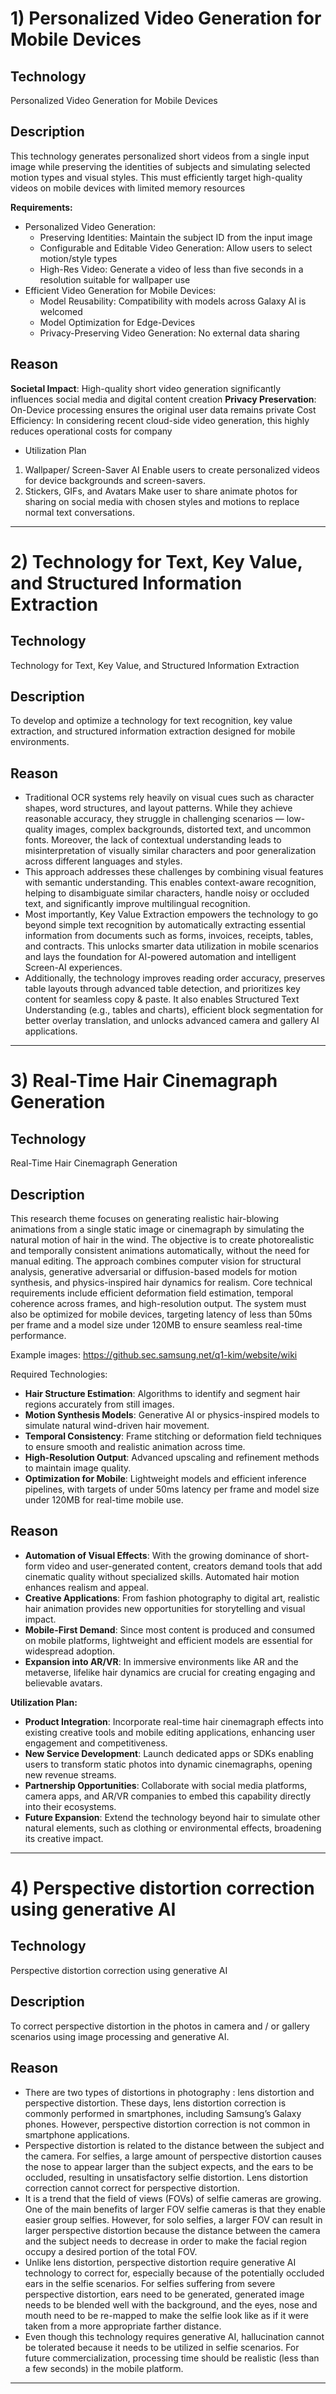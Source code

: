 # 1) Personalized Video Generation for Mobile Devices
## Technology

Personalized Video Generation for Mobile Devices

## Description

This technology generates personalized short videos from a single input image while preserving the identities of subjects and simulating selected motion types and visual styles. This must efficiently target high-quality videos on mobile devices with limited memory resources

**Requirements:**
- Personalized Video Generation:
  - Preserving Identities: Maintain the subject ID from the input image
  - Configurable and Editable Video Generation: Allow users to select motion/style types
  - High-Res Video: Generate a video of less than five seconds in a resolution suitable for wallpaper use
- Efficient Video Generation for Mobile Devices:
  - Model Reusability: Compatibility with models across Galaxy AI is welcomed
  - Model Optimization for Edge-Devices
  - Privacy-Preserving Video Generation: No external data sharing
    
## Reason
**Societal Impact**: High-quality short video generation significantly influences social media and digital content creation
**Privacy Preservation**: On-Device processing ensures the original user data remains private
Cost Efficiency: In considering recent cloud-side video generation, this highly reduces
operational costs for company
- Utilization Plan
1. Wallpaper/ Screen-Saver AI
Enable users to create personalized videos for device backgrounds and screen-savers.
2. Stickers, GIFs, and Avatars
Make user to share animate photos for sharing on social media with chosen styles and
motions to replace normal text conversations.
---
# 2) Technology for Text, Key Value, and Structured Information Extraction
## Technology

Technology for Text, Key Value, and Structured Information Extraction

## Description

To develop and optimize a technology for text recognition, key value extraction, and structured information extraction designed for mobile environments.

## Reason

- Traditional OCR systems rely heavily on visual cues such as character shapes, word structures, and layout patterns. While they achieve reasonable accuracy, they struggle in challenging scenarios — low-quality images, complex backgrounds, distorted text, and uncommon fonts. Moreover, the lack of contextual understanding leads to misinterpretation of visually similar characters and poor generalization across different languages and styles.
- This approach addresses these challenges by combining visual features with semantic understanding. This enables context-aware recognition, helping to disambiguate similar characters, handle noisy or occluded text, and significantly improve multilingual recognition.
- Most importantly, Key Value Extraction empowers the technology to go beyond simple text recognition by automatically extracting essential information from documents such as forms, invoices, receipts, tables, and contracts. This unlocks smarter data utilization in mobile scenarios and lays the foundation for AI-powered automation and intelligent Screen-AI experiences.
- Additionally, the technology improves reading order accuracy, preserves table layouts through advanced table detection, and prioritizes key content for seamless copy & paste. It also enables Structured Text Understanding (e.g., tables and charts), efficient block segmentation for better overlay translation, and unlocks advanced camera and gallery AI applications.

---
# 3) Real-Time Hair Cinemagraph Generation
## Technology

Real-Time Hair Cinemagraph Generation

## Description

This research theme focuses on generating realistic hair-blowing animations from a single static image or cinemagraph by simulating the natural motion of hair in the wind. The objective is to create photorealistic and temporally consistent animations automatically, without the need for manual editing. The approach combines computer vision for structural analysis, generative adversarial or diffusion-based models for motion synthesis, and physics-inspired hair dynamics for realism. Core technical requirements include efficient deformation field estimation, temporal coherence across frames, and high-resolution output. The system must also be optimized for mobile devices, targeting latency of less than 50ms per frame and a model size under 120MB to ensure seamless real-time performance.

Example images: https://github.sec.samsung.net/q1-kim/website/wiki

Required Technologies:
- **Hair Structure Estimation**: Algorithms to identify and segment hair regions accurately from still images.
- **Motion Synthesis Models**: Generative AI or physics-inspired models to simulate natural wind-driven hair movement.
- **Temporal Consistency**: Frame stitching or deformation field techniques to ensure smooth and realistic animation across time.
- **High-Resolution Output**: Advanced upscaling and refinement methods to maintain image quality.
- **Optimization for Mobile**: Lightweight models and efficient inference pipelines, with targets of under 50ms latency per frame and model size under 120MB for real-time mobile use.

## Reason

- **Automation of Visual Effects**: With the growing dominance of short-form video and user-generated content, creators demand tools that add cinematic quality without specialized skills. Automated hair motion enhances realism and appeal.
- **Creative Applications**: From fashion photography to digital art, realistic hair animation provides new opportunities for storytelling and visual impact.
- **Mobile-First Demand**: Since most content is produced and consumed on mobile platforms, lightweight and efficient models are essential for widespread adoption.
- **Expansion into AR/VR**: In immersive environments like AR and the metaverse, lifelike hair dynamics are crucial for creating engaging and believable avatars.

**Utilization Plan:**
- **Product Integration**: Incorporate real-time hair cinemagraph effects into existing creative tools and mobile editing applications, enhancing user engagement and competitiveness.
- **New Service Development**: Launch dedicated apps or SDKs enabling users to transform static photos into dynamic cinemagraphs, opening new revenue streams.
- **Partnership Opportunities**: Collaborate with social media platforms, camera apps, and AR/VR companies to embed this capability directly into their ecosystems.
- **Future Expansion**: Extend the technology beyond hair to simulate other natural elements, such as clothing or environmental effects, broadening its creative impact.

---
# 4) Perspective distortion correction using generative AI
## Technology

Perspective distortion correction using generative AI

## Description

To correct perspective distortion in the photos in camera and / or gallery scenarios using image processing and generative AI.

## Reason

- There are two types of distortions in photography : lens distortion and perspective distortion. These days, lens distortion correction is commonly performed in smartphones, including Samsung’s Galaxy phones. However, perspective distortion correction is not common in smartphone applications.
- Perspective distortion is related to the distance between the subject and the camera. For selfies, a large amount of perspective distortion causes the nose to appear larger than the subject expects, and the ears to be occluded, resulting in unsatisfactory selfie distortion. Lens distortion correction cannot correct for perspective distortion.
- It is a trend that the field of views (FOVs) of selfie cameras are growing. One of the main benefits of larger FOV selfie cameras is that they enable easier group selfies. However, for solo selfies, a larger FOV can result in larger perspective distortion because the distance between the camera and the subject needs to decrease in order to make the facial region occupy a desired portion of the total FOV.
- Unlike lens distortion, perspective distortion require generative AI technology to correct for, especially because of the potentially occluded ears in the selfie scenarios. For selfies suffering from severe perspective distortion, ears need to be generated, generated image needs to be blended well with the background, and the eyes, nose and mouth need to be re-mapped to make the selfie look like as if it were taken from a more appropriate farther distance.
- Even though this technology requires generative AI, hallucination cannot be tolerated because it needs to be utilized in selfie scenarios. For future commercialization, processing time should be realistic (less than a few seconds) in the mobile platform.

---
